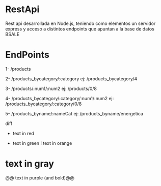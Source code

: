 # RestApi 
Rest api desarrollada en Node.js, teniendo como elementos un servidor express y acceso a distintos endpoints que apuntan a la base de datos BSALE

# EndPoints

1- /products

2- /products_bycategory/:category
    ej: /products_bycategory/4
    
3- /products/:num1/:num2
    ej: /products/0/8
    
4- /products_bycategory/:category/:num1/:num2
    ej: /products_bycategory/:category/0/8
    
5- /products_byname/:nameCat
    ej: /products_byname/energetica
    
diff
- text in red
+ text in green
! text in orange
# text in gray
@@ text in purple (and bold)@@
